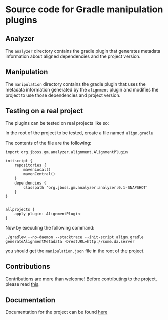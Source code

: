 # Source code for Gradle manipulation plugins

## Analyzer

The `analyzer` directory contains the gradle plugin that generates metadata information about aligned dependencies and the project version.

## Manipulation

The `manipulation` directory contains the gradle plugin that uses the metadata information generated by the `alignment` plugin and
modifies the project to use those dependencies and project version.


## Testing on a real project

The plugins can be tested on real projects like so:

In the root of the project to be tested, create a file named `align.gradle`

The contents of the file are the following:

```
import org.jboss.gm.analyzer.alignment.AlignmentPlugin

initscript {
	repositories {
		mavenLocal()
		mavenCentral()
	}
	dependencies {
		classpath 'org.jboss.gm.analyzer:analyzer:0.1-SNAPSHOT'
	}
}


allprojects {
	apply plugin: AlignmentPlugin
}
```

Now by executing the following command:

```
./gradlew --no-daemon --stacktrace --init-script align.gradle generateAlignmentMetadata -DrestURL=http://some.da.server
```

you should get the `manipulation.json` file in the root of the project.

## Contributions

Contributions are more than welcome! Before contributing to the project, please read [this](https://github.com/project-ncl/gradle-manipulator/blob/master/CONTRIBUTING.md).

## Documentation

Documentation for the project can be found [here](https://project-ncl.github.io/gradle-manipulator/)
